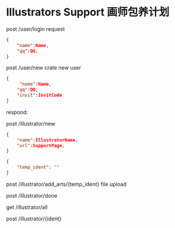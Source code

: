 # Illustrators Support 画师包养计划

post /user/login 
request
```json
{
    "name":Name,
    "qq":QQ,
}
```
post /user/new crate new user

```json
{
     "name":Name,
    "qq":QQ,
    "invit":InvitCode
}
```

respond:


post  /illustrator/new

```json
{
    "name":IllustratorName,
    "url":SupportPage,
}
```

```json
{
    "temp_ident": ""
}

```


post /illustrator/add_arts/{temp_ident}
file upload

post /illustrator/done

get /illustrator/all

post /illustrator/{ident}
